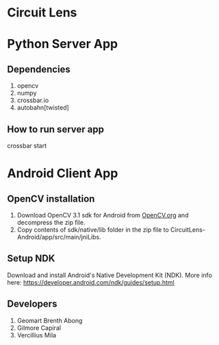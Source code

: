 # Circuit Lens

# Python Server App

## Dependencies

1. opencv
2. numpy
3. crossbar.io
4. autobahn[twisted]

## How to run server app

crossbar start


# Android Client App

## OpenCV installation

1. Download OpenCV 3.1 sdk for Android from [OpenCV.org](http://sourceforge.net/projects/opencvlibrary/files/opencv-android/3.1.0/OpenCV-3.1.0-android-sdk.zip/download) and decompress the zip file.
2. Copy contents of sdk/native/lib folder in the zip file to CircuitLens-Android/app/src/main/jniLibs.

## Setup NDK

Download and install Android's Native Development Kit (NDK). More info here: https://developer.android.com/ndk/guides/setup.html

## Developers

1. Geomart Brenth Abong
3. Gilmore Capiral
2. Vercillius Mila